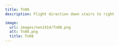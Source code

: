```yaml
---
title: Tn08
description: Flight direction down stairs to right

image:
  url: images/nen1414/Tn08.png
  alt: Tn08.png
  title: Tn08
---
```

